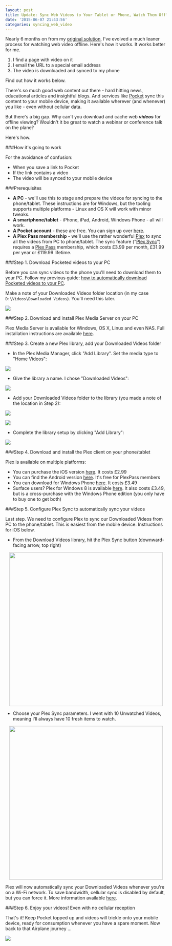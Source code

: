 ```yaml
---
layout: post
title: Update: Sync Web Videos to Your Tablet or Phone, Watch Them Offline
date: '2015-06-07 21:43:56'
categories: syncing_web_video
---
```


Nearly 6 months on from my [original solution](/sync-pocket-videos-to-your-phone-watch-them-offline/), I've evolved a much leaner process for watching web video offline. Here's how it works. It works better for me.

1. I find a page with video on it
2. I email the URL to a special email address
3. The video is downloaded and synced to my phone

Find out how it works below.

There's so much good web content out there - hard hitting news, educational articles and insightful blogs. And services like <a href="http://wwww.getpocket.com/" target="_blank">Pocket</a> sync this content to your mobile device, making it available wherever (and whenever) you like - even without cellular data.

But there's a big gap. Why can't you download and cache web ***videos*** for offline viewing? Wouldn't it be great to watch a webinar or conference talk on the plane?

Here's how.

###How it's going to work

For the avoidance of confusion:

* When you save a link to Pocket
* If the link contains a video
* The video will be synced to your mobile device

###Prerequisites

* **A PC** - we'll use this to stage and prepare the videos for syncing to the phone/tablet. These instructions are for Windows, but the tooling supports multiple platforms - Linux and OS X will work with minor tweaks.
* **A smartphone/tablet** - iPhone, iPad, Android, Windows Phone - all will work.
* **A Pocket account** - these are free. You can sign up over <a href="https://getpocket.com/" target="_blank">here</a>.
* **A Plex Pass membership** - we'll use the rather wonderful <a href="https://plex.tv/" target="_blank">Plex</a> to sync all the videos from PC to phone/tablet. The sync feature ("<a href="https://support.plex.tv/hc/en-us/articles/201082477-Quick-Guide-to-Plex-Sync" target="_blank">Plex Sync</a>") requires a <a href="https://plex.tv/subscription/about" target="_blank">Plex Pass</a> membership, which costs £3.99 per month, £31.99 per year or £119.99 lifetime.

###Step 1. Download Pocketed videos to your PC

Before you can sync videos to the phone you'll need to download them to your PC. Follow my previous guide: <a href="/download-pocket-videos-to-your-pc/">how to automatically download Pocketed videos to your PC</a>.

Make a note of your Downloaded Videos folder location (in my case <code>D:\Videos\Downloaded Videos</code>). You'll need this later.

![](/img/posts/2015-01-03-00_36_48-Downloaded-Videos.png)

###Step 2. Download and install Plex Media Server on your PC

Plex Media Server is available for Windows, OS X, Linux and even NAS. Full installation instructions are available <a href="https://support.plex.tv/hc/en-us/articles/200288586" target="_blank">here</a>.

###Step 3. Create a new Plex library, add your Downloaded Videos folder

* In the Plex Media Manager, click "Add Library". Set the media type to "Home Videos":

![](/img/posts/2015-02-01-21_51_24-Plex.png)

* Give the library a name. I chose "Downloaded Videos":

![](/img/posts/2015-02-01-21_51_49-Plex.png)

* Add your Downloaded Videos folder to the library (you made a note of the location in Step 2):

![](/img/posts/2015-02-01-21_52_35-Plex.png)

![](/img/posts/2015-02-01-21_53_10-Plex.png)

* Complete the library setup by clicking "Add Library":

![](/img/posts/2015-02-01-21_53_37-Plex.png)

###Step 4. Download and install the Plex client on your phone/tablet

Plex is available on multiple platforms:

* You can purchase the iOS version <a href="https://appsto.re/gb/jMX2w.i" target="_blank">here</a>. It costs £2.99
* You can find the Android version <a href="https://play.google.com/store/apps/details?id=com.plexapp.plex&hl=en_GB" target="_blank">here</a>. It's free for PlexPass members
* You can download for Windows Phone <a href="http://www.windowsphone.com/en-gb/store/app/plex/4854f786-ea4b-4db0-b67a-4645c04225d4" target="_blank">here</a>. It costs £3.49
* Surface users? Plex for Windows 8 is available <a href="http://apps.microsoft.com/webpdp/app/647bfcf7-7f87-4a72-ad86-2e6274f969e3" target="_blank">here</a>. It also costs £3.49, but is a cross-purchase with the Windows Phone edition (you only have to buy one to get both)

###Step 5. Configure Plex Sync to automatically sync your videos

Last step. We need to configure Plex to sync our Downloaded Videos from PC to the phone/tablet. This is easiest from the mobile device. Instructions for iOS below.

* From the Download Videos library, hit the Plex Sync button (downward-facing arrow, top right)

<img src="/img/posts/IMG_0174.PNG" style="width: 480px; display: block; margin: 0 auto 0 auto;" />

* Choose your Plex Sync parameters. I went with 10 Unwatched Videos, meaning I'll always have 10 fresh items to watch.

<img src="/img/posts/IMG_0175.PNG" style="width: 480px; display: block; margin: 0 auto 0 auto;" />

Plex will now automatically sync your Downloaded Videos whenever you're on a Wi-Fi network. To save bandwidth, cellular sync is disabled by default, but you can force it. More information available <a href="https://support.plex.tv/hc/en-us/articles/201053678-Sync-Media-to-a-Device" target="_blank">here</a>.

###Step 6. Enjoy your videos! Even with no cellular reception

That's it! Keep Pocket topped up and videos will trickle onto your mobile device, ready for consumption whenever you have a spare moment. Now back to that Airplane journey ...

![](/img/posts/IMG_0177.PNG)